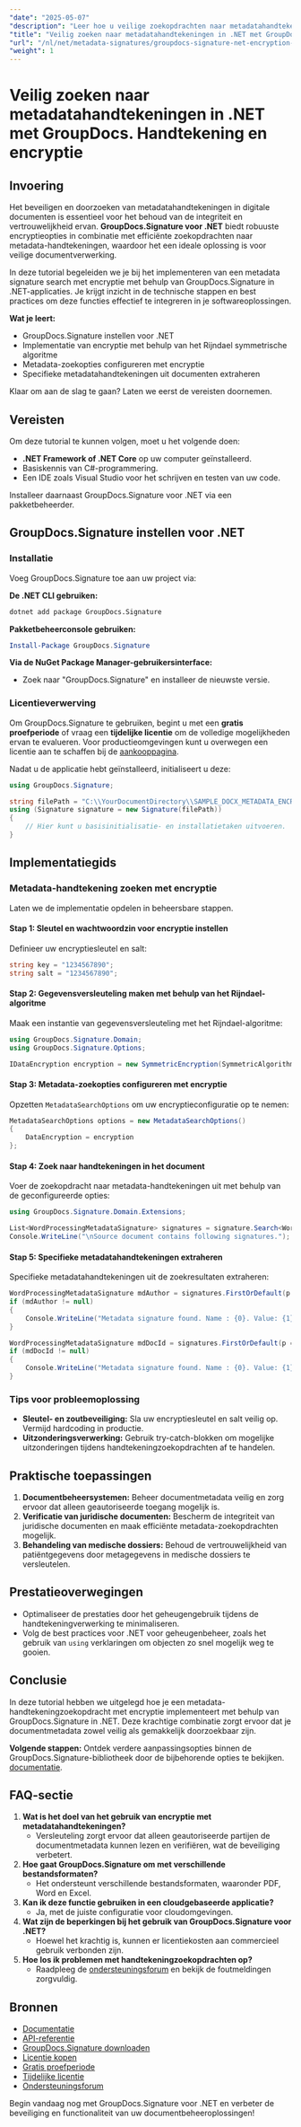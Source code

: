 ```yaml
---
"date": "2025-05-07"
"description": "Leer hoe u veilige zoekopdrachten naar metadatahandtekeningen implementeert in .NET-toepassingen met behulp van GroupDocs.Signature met encryptie, waarmee de integriteit en vertrouwelijkheid van documenten worden gegarandeerd."
"title": "Veilig zoeken naar metadatahandtekeningen in .NET met GroupDocs. Handtekening en encryptie"
"url": "/nl/net/metadata-signatures/groupdocs-signature-net-encryption-metadata-search/"
"weight": 1
---
```


# Veilig zoeken naar metadatahandtekeningen in .NET met GroupDocs. Handtekening en encryptie

## Invoering

Het beveiligen en doorzoeken van metadatahandtekeningen in digitale documenten is essentieel voor het behoud van de integriteit en vertrouwelijkheid ervan. **GroupDocs.Signature voor .NET** biedt robuuste encryptieopties in combinatie met efficiënte zoekopdrachten naar metadata-handtekeningen, waardoor het een ideale oplossing is voor veilige documentverwerking.

In deze tutorial begeleiden we je bij het implementeren van een metadata signature search met encryptie met behulp van GroupDocs.Signature in .NET-applicaties. Je krijgt inzicht in de technische stappen en best practices om deze functies effectief te integreren in je softwareoplossingen.

**Wat je leert:**
- GroupDocs.Signature instellen voor .NET
- Implementatie van encryptie met behulp van het Rijndael symmetrische algoritme
- Metadata-zoekopties configureren met encryptie
- Specifieke metadatahandtekeningen uit documenten extraheren

Klaar om aan de slag te gaan? Laten we eerst de vereisten doornemen.

## Vereisten

Om deze tutorial te kunnen volgen, moet u het volgende doen:
- **.NET Framework of .NET Core** op uw computer geïnstalleerd.
- Basiskennis van C#-programmering.
- Een IDE zoals Visual Studio voor het schrijven en testen van uw code.

Installeer daarnaast GroupDocs.Signature voor .NET via een pakketbeheerder.

## GroupDocs.Signature instellen voor .NET

### Installatie

Voeg GroupDocs.Signature toe aan uw project via:

**De .NET CLI gebruiken:**
```bash
dotnet add package GroupDocs.Signature
```

**Pakketbeheerconsole gebruiken:**
```powershell
Install-Package GroupDocs.Signature
```

**Via de NuGet Package Manager-gebruikersinterface:**
- Zoek naar "GroupDocs.Signature" en installeer de nieuwste versie.

### Licentieverwerving

Om GroupDocs.Signature te gebruiken, begint u met een **gratis proefperiode** of vraag een **tijdelijke licentie** om de volledige mogelijkheden ervan te evalueren. Voor productieomgevingen kunt u overwegen een licentie aan te schaffen bij de [aankooppagina](https://purchase.groupdocs.com/buy).

Nadat u de applicatie hebt geïnstalleerd, initialiseert u deze:
```csharp
using GroupDocs.Signature;

string filePath = "C:\\YourDocumentDirectory\\SAMPLE_DOCX_METADATA_ENCRYPTED_TEXT";
using (Signature signature = new Signature(filePath))
{
    // Hier kunt u basisinitialisatie- en installatietaken uitvoeren.
}
```

## Implementatiegids

### Metadata-handtekening zoeken met encryptie

Laten we de implementatie opdelen in beheersbare stappen.

#### Stap 1: Sleutel en wachtwoordzin voor encryptie instellen

Definieer uw encryptiesleutel en salt:
```csharp
string key = "1234567890";
string salt = "1234567890";
```

#### Stap 2: Gegevensversleuteling maken met behulp van het Rijndael-algoritme

Maak een instantie van gegevensversleuteling met het Rijndael-algoritme:
```csharp
using GroupDocs.Signature.Domain;
using GroupDocs.Signature.Options;

IDataEncryption encryption = new SymmetricEncryption(SymmetricAlgorithmType.Rijndael, key, salt);
```

#### Stap 3: Metadata-zoekopties configureren met encryptie

Opzetten `MetadataSearchOptions` om uw encryptieconfiguratie op te nemen:
```csharp
MetadataSearchOptions options = new MetadataSearchOptions()
{
    DataEncryption = encryption
};
```

#### Stap 4: Zoek naar handtekeningen in het document

Voer de zoekopdracht naar metadata-handtekeningen uit met behulp van de geconfigureerde opties:
```csharp
using GroupDocs.Signature.Domain.Extensions;

List<WordProcessingMetadataSignature> signatures = signature.Search<WordProcessingMetadataSignature>(options);
Console.WriteLine("\nSource document contains following signatures.");
```

#### Stap 5: Specifieke metadatahandtekeningen extraheren

Specifieke metadatahandtekeningen uit de zoekresultaten extraheren:
```csharp
WordProcessingMetadataSignature mdAuthor = signatures.FirstOrDefault(p => p.Name == "Author");
if (mdAuthor != null)
{
    Console.WriteLine("Metadata signature found. Name : {0}. Value: {1}", mdAuthor.Name, mdAuthor.GetData<string>());
}

WordProcessingMetadataSignature mdDocId = signatures.FirstOrDefault(p => p.Name == "DocumentId");
if (mdDocId != null)
{
    Console.WriteLine("Metadata signature found. Name : {0}. Value: {1}", mdDocId.Name, mdDocId.GetData<string>());
}
```

### Tips voor probleemoplossing
- **Sleutel- en zoutbeveiliging:** Sla uw encryptiesleutel en salt veilig op. Vermijd hardcoding in productie.
- **Uitzonderingsverwerking:** Gebruik try-catch-blokken om mogelijke uitzonderingen tijdens handtekeningzoekopdrachten af te handelen.

## Praktische toepassingen
1. **Documentbeheersystemen:** Beheer documentmetadata veilig en zorg ervoor dat alleen geautoriseerde toegang mogelijk is.
2. **Verificatie van juridische documenten:** Bescherm de integriteit van juridische documenten en maak efficiënte metadata-zoekopdrachten mogelijk.
3. **Behandeling van medische dossiers:** Behoud de vertrouwelijkheid van patiëntgegevens door metagegevens in medische dossiers te versleutelen.

## Prestatieoverwegingen
- Optimaliseer de prestaties door het geheugengebruik tijdens de handtekeningverwerking te minimaliseren.
- Volg de best practices voor .NET voor geheugenbeheer, zoals het gebruik van `using` verklaringen om objecten zo snel mogelijk weg te gooien.

## Conclusie

In deze tutorial hebben we uitgelegd hoe je een metadata-handtekeningzoekopdracht met encryptie implementeert met behulp van GroupDocs.Signature in .NET. Deze krachtige combinatie zorgt ervoor dat je documentmetadata zowel veilig als gemakkelijk doorzoekbaar zijn.

**Volgende stappen:** Ontdek verdere aanpassingsopties binnen de GroupDocs.Signature-bibliotheek door de bijbehorende opties te bekijken. [documentatie](https://docs.groupdocs.com/signature/net/).

## FAQ-sectie
1. **Wat is het doel van het gebruik van encryptie met metadatahandtekeningen?**
   - Versleuteling zorgt ervoor dat alleen geautoriseerde partijen de documentmetadata kunnen lezen en verifiëren, wat de beveiliging verbetert.
2. **Hoe gaat GroupDocs.Signature om met verschillende bestandsformaten?**
   - Het ondersteunt verschillende bestandsformaten, waaronder PDF, Word en Excel.
3. **Kan ik deze functie gebruiken in een cloudgebaseerde applicatie?**
   - Ja, met de juiste configuratie voor cloudomgevingen.
4. **Wat zijn de beperkingen bij het gebruik van GroupDocs.Signature voor .NET?**
   - Hoewel het krachtig is, kunnen er licentiekosten aan commercieel gebruik verbonden zijn.
5. **Hoe los ik problemen met handtekeningzoekopdrachten op?**
   - Raadpleeg de [ondersteuningsforum](https://forum.groupdocs.com/c/signature/) en bekijk de foutmeldingen zorgvuldig.

## Bronnen
- [Documentatie](https://docs.groupdocs.com/signature/net/)
- [API-referentie](https://reference.groupdocs.com/signature/net/)
- [GroupDocs.Signature downloaden](https://releases.groupdocs.com/signature/net/)
- [Licentie kopen](https://purchase.groupdocs.com/buy)
- [Gratis proefperiode](https://releases.groupdocs.com/signature/net/)
- [Tijdelijke licentie](https://purchase.groupdocs.com/temporary-license/)
- [Ondersteuningsforum](https://forum.groupdocs.com/c/signature/)

Begin vandaag nog met GroupDocs.Signature voor .NET en verbeter de beveiliging en functionaliteit van uw documentbeheeroplossingen!